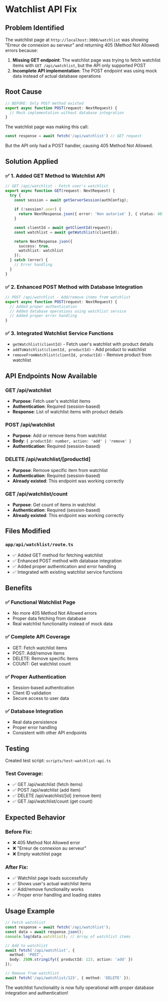 # Watchlist API Fix

## Problem Identified
The watchlist page at `http://localhost:3000/watchlist` was showing "Erreur de connexion au serveur" and returning 405 (Method Not Allowed) errors because:

1. **Missing GET endpoint**: The watchlist page was trying to fetch watchlist items with `GET /api/watchlist`, but the API only supported POST
2. **Incomplete API implementation**: The POST endpoint was using mock data instead of actual database operations

## Root Cause
```typescript
// BEFORE: Only POST method existed
export async function POST(request: NextRequest) {
  // Mock implementation without database integration
}
```

The watchlist page was making this call:
```typescript
const response = await fetch('/api/watchlist') // GET request
```

But the API only had a POST handler, causing 405 Method Not Allowed.

## Solution Applied

### ✅ **1. Added GET Method to Watchlist API**
```typescript
// GET /api/watchlist - Fetch user's watchlist
export async function GET(request: NextRequest) {
  try {
    const session = await getServerSession(authConfig);
    
    if (!session?.user) {
      return NextResponse.json({ error: 'Non autorisé' }, { status: 401 });
    }

    const clientId = await getClientId(request);
    const watchlist = await getWatchlist(clientId);

    return NextResponse.json({
      success: true,
      watchlist: watchlist
    });
  } catch (error) {
    // Error handling
  }
}
```

### ✅ **2. Enhanced POST Method with Database Integration**
```typescript
// POST /api/watchlist - Add/remove items from watchlist
export async function POST(request: NextRequest) {
  // Added proper authentication
  // Added database operations using watchlist service
  // Added proper error handling
}
```

### ✅ **3. Integrated Watchlist Service Functions**
- `getWatchlist(clientId)` - Fetch user's watchlist with product details
- `addToWatchlist(clientId, productId)` - Add product to watchlist
- `removeFromWatchlist(clientId, productId)` - Remove product from watchlist

## API Endpoints Now Available

### GET /api/watchlist
- **Purpose**: Fetch user's watchlist items
- **Authentication**: Required (session-based)
- **Response**: List of watchlist items with product details

### POST /api/watchlist
- **Purpose**: Add or remove items from watchlist
- **Body**: `{ productId: number, action: 'add' | 'remove' }`
- **Authentication**: Required (session-based)

### DELETE /api/watchlist/[productId]
- **Purpose**: Remove specific item from watchlist
- **Authentication**: Required (session-based)
- **Already existed**: This endpoint was working correctly

### GET /api/watchlist/count
- **Purpose**: Get count of items in watchlist
- **Authentication**: Required (session-based)
- **Already existed**: This endpoint was working correctly

## Files Modified

### `app/api/watchlist/route.ts`
- ✅ Added GET method for fetching watchlist
- ✅ Enhanced POST method with database integration
- ✅ Added proper authentication and error handling
- ✅ Integrated with existing watchlist service functions

## Benefits

### ✅ **Functional Watchlist Page**
- No more 405 Method Not Allowed errors
- Proper data fetching from database
- Real watchlist functionality instead of mock data

### ✅ **Complete API Coverage**
- GET: Fetch watchlist items
- POST: Add/remove items
- DELETE: Remove specific items
- COUNT: Get watchlist count

### ✅ **Proper Authentication**
- Session-based authentication
- Client ID validation
- Secure access to user data

### ✅ **Database Integration**
- Real data persistence
- Proper error handling
- Consistent with other API endpoints

## Testing

Created test script: `scripts/test-watchlist-api.ts`

### Test Coverage:
- ✅ GET /api/watchlist (fetch items)
- ✅ POST /api/watchlist (add item)
- ✅ DELETE /api/watchlist/[id] (remove item)
- ✅ GET /api/watchlist/count (get count)

## Expected Behavior

### Before Fix:
- ❌ 405 Method Not Allowed error
- ❌ "Erreur de connexion au serveur"
- ❌ Empty watchlist page

### After Fix:
- ✅ Watchlist page loads successfully
- ✅ Shows user's actual watchlist items
- ✅ Add/remove functionality works
- ✅ Proper error handling and loading states

## Usage Example

```typescript
// Fetch watchlist
const response = await fetch('/api/watchlist');
const data = await response.json();
console.log(data.watchlist); // Array of watchlist items

// Add to watchlist
await fetch('/api/watchlist', {
  method: 'POST',
  body: JSON.stringify({ productId: 123, action: 'add' })
});

// Remove from watchlist
await fetch('/api/watchlist/123', { method: 'DELETE' });
```

The watchlist functionality is now fully operational with proper database integration and authentication!